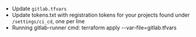 - Update `gitlab.tfvars`
- Update tokens.txt with registration tokens for your projects found under `/settings/ci_cd`, one per line
- Running gitlab-runner cmd:
  terraform apply --var-file=gitlab.tfvars  

